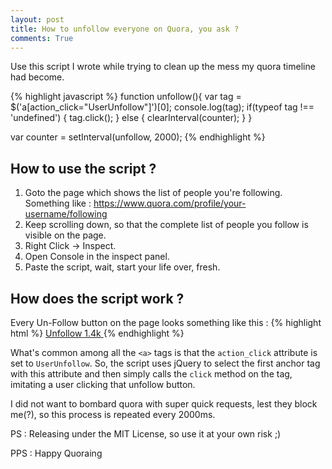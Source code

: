 ```yaml
---
layout: post
title: How to unfollow everyone on Quora, you ask ?
comments: True
---
```


Use this script I wrote while trying to clean up the mess my quora timeline had become.

{% highlight javascript %}
function unfollow(){
	var tag = $('a[action_click="UserUnfollow"]')[0];
	console.log(tag);
	if(typeof tag !== 'undefined') {
	      tag.click();
	} else {
	      clearInterval(counter);
	}
}

var counter = setInterval(unfollow, 2000);
{% endhighlight %}

<h2> How to use the script ?</h2>

1. Goto the page which shows the list of people you're following. Something like : https://www.quora.com/profile/your-username/following
2. Keep scrolling down, so that the complete list of people you follow is visible on the page. 
2. Right Click -> Inspect.
3. Open Console in the inspect panel.
4. Paste the script, wait, start your life over, fresh.

<h2> How does the script work ?</h2>

Every Un-Follow button on the page looks something like this : 
{% highlight html %}
<a class="Button TwoStateButton User pressed main_button user_follow_button" 
	href="#" 
	action_target="XXX" 
	action_click="UserUnfollow" 
	id="__w2_yA4BoJq_button">
	<span id="__w2_yA4BoJq_text">Unfollow</span>
	<span class="count" id="__w2_yA4BoJq_count">1.4k</span>
</a>
{% endhighlight %}

What's common among all the `<a>` tags is that the `action_click` attribute is set to `UserUnfollow`. So, the script uses jQuery to select the first anchor tag with this attribute and then simply calls the `click` method on the tag, imitating a user clicking that unfollow button. 

I did not want to bombard quora with super quick requests, lest they block me(?), so this process is repeated every 2000ms. 

PS : Releasing under the MIT License, so use it at your own risk ;)

PPS : Happy Quoraing


